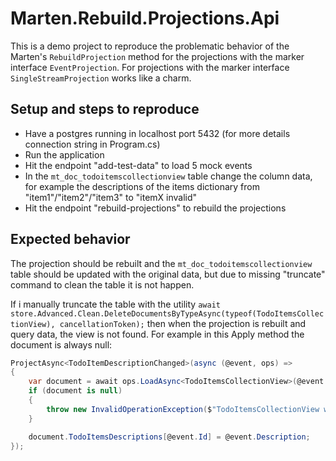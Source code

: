 # Marten.Rebuild.Projections.Api

This is a demo project to reproduce the problematic behavior of the Marten's `RebuildProjection` method for the projections with the marker interface `EventProjection`. For projections with the marker interface `SingleStreamProjection` works like a charm.

## Setup and steps to reproduce

- Have a postgres running in localhost port 5432 (for more details connection string in Program.cs)
- Run the application
- Hit the endpoint "add-test-data" to load 5 mock events
- In the `mt_doc_todoitemscollectionview` table change the column data, for example the descriptions of the items dictionary from "item1"/"item2"/"item3" to "itemX invalid"
- Hit the endpoint "rebuild-projections" to rebuild the projections

## Expected behavior

The projection should be rebuilt and the `mt_doc_todoitemscollectionview` table should be updated with the original data, but due to missing "truncate" command to clean the table it is not happen.

If i manually truncate the table with the utility `await store.Advanced.Clean.DeleteDocumentsByTypeAsync(typeof(TodoItemsCollectionView), cancellationToken);` then when the projection is rebuilt and query data, the view is not found. For example in this Apply method the document is always null:

```csharp
ProjectAsync<TodoItemDescriptionChanged>(async (@event, ops) =>
{
	var document = await ops.LoadAsync<TodoItemsCollectionView>(@event.CollectionId);
	if (document is null)
	{
		throw new InvalidOperationException($"TodoItemsCollectionView with id {@event.CollectionId} not found");
	}

	document.TodoItemsDescriptions[@event.Id] = @event.Description;
});
```
